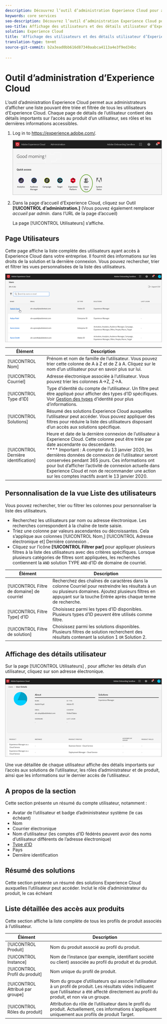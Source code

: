 ```yaml
---
description: Découvrez l’outil d’administration Experience Cloud pour afficher une liste triable et filtrable de tous les utilisateurs d’Experience Cloud.
keywords: core services
seo-description: Découvrez l’outil d’administration Experience Cloud pour afficher une liste triable et filtrable de tous les utilisateurs d’Experience Cloud.
seo-title: Affichage des utilisateurs et des détails utilisateur d’Experience Cloud
solution: Experience Cloud
title: 'Affichage des utilisateurs et des détails utilisateur d’Experience Cloud '
translation-type: tm+mt
source-git-commit: b2a3ead0bb616d87340aabca4113a4e3f9ed34bc

---
```



# Outil d’administration d’Experience Cloud

L’outil d’administration Experience Cloud permet aux administrateurs d’afficher une liste pouvant être triée et filtrée de tous les utilisateurs d’Experience Cloud. Chaque page de détails de l’utilisateur contient des détails importants sur l’accès au produit d’un utilisateur, ses rôles et les dernières informations accessibles.  

1. Log in to <https://experience.adobe.com/>.

   ![](assets/admin-tool.png)

1. Dans la page d’accueil d’Experience Cloud, cliquez sur Outil **[!UICONTROL d’administration.]** (Vous pouvez également remplacer _accueil_ par _admin._ dans l’URL de la page d’accueil)

   La page [!UICONTROL Utilisateurs] s’affiche.

## Page Utilisateurs

Cette page affiche la liste complète des utilisateurs ayant accès à Experience Cloud dans votre entreprise. Il fournit des informations sur les droits de la solution et la dernière connexion. Vous pouvez rechercher, trier et filtrer les vues personnalisées de la liste des utilisateurs.

![](assets/admin-tool-users.png)

| Élément | Description |
|---|---|
| [!UICONTROL Nom] | Prénom et nom de famille de l’utilisateur. Vous pouvez trier cette colonne de A à Z et de Z à A.  Cliquez sur le nom d’un utilisateur pour en savoir plus sur lui. |
| [!UICONTROL Courriel] | Adresse électronique associée à l’utilisateur. Vous pouvez trier les colonnes A->Z, Z->A. |
| [!UICONTROL Type d’ID] | Type d’identité du compte de l’utilisateur. Un filtre peut être appliqué pour afficher des types d’ID spécifiques. Voir [Gestion des types](https://helpx.adobe.com/enterprise/using/identity.html) d’identité pour plus d’informations. |
| [!UICONTROL Solutions] | Résumé des solutions Experience Cloud auxquelles l’utilisateur peut accéder. Vous pouvez appliquer des filtres pour réduire la liste des utilisateurs disposant d’un accès aux solutions spécifique. |
| [!UICONTROL Dernière identification] | Heure et date de la dernière connexion de l’utilisateur à Experience Cloud. Cette colonne peut être triée par date ascendante ou descendante. <br> **** Important : A compter du 13 janvier 2020, les dernières données de connexion de l’utilisateur seront conservées pendant 365 jours. Ces informations ont pour but d’afficher l’activité de connexion actuelle dans Experience Cloud et non de recommander une action sur les comptes inactifs avant le 13 janvier 2020. |

## Personnalisation de la vue Liste des utilisateurs

Vous pouvez rechercher, trier ou filtrer les colonnes pour personnaliser la liste des utilisateurs.

* Recherchez les utilisateurs par nom ou adresse électronique. Les recherches correspondent à la chaîne de texte saisie.
* Triez une colonne par valeurs ascendantes ou décroissantes. Cela s’applique aux colonnes [!UICONTROL Nom,] [!UICONTROL Adresse électronique et] Dernière connexion  .
* Cliquez sur l’icône **[!UICONTROL Filtrer par]** pour appliquer plusieurs filtres à la liste des utilisateurs avec des critères spécifiques. Lorsque plusieurs catégories de filtres sont appliquées, les recherches contiennent la `AND` solution TYPE `AND` d’ID de domaine de courriel.

| Élément | Description |
|---------|----------|
| [!UICONTROL Filtre de domaine] de courriel | Recherchez des chaînes de caractères dans la colonne Courriel pour restreindre les résultats à un ou plusieurs domaines. Ajoutez plusieurs filtres en appuyant sur la touche Entrée après chaque terme de recherche. |
| [!UICONTROL Filtre Type] d’ID | Choisissez parmi les types d’ID disponibles. Plusieurs types d’ID peuvent être utilisés comme filtre. |
| [!UICONTROL Filtre de solution] | Choisissez parmi les solutions disponibles. Plusieurs filtres de solution recherchent des résultats contenant la solution 1 `OR` Solution 2. |

## Affichage des détails utilisateur

Sur la page [!UICONTROL Utilisateurs] , pour afficher les détails d’un utilisateur, cliquez sur son adresse électronique.

![](assets/admin-tool-user-details.png)

Une vue détaillée de chaque utilisateur affiche des détails importants sur l’accès aux solutions de l’utilisateur, les rôles d’administrateur et de produit, ainsi que les informations sur le dernier accès de l’utilisateur.

## A propos de la section

Cette section présente un résumé du compte utilisateur, notamment :

* Avatar de l’utilisateur et badge d’administrateur système (le cas échéant)
* Nom
* Courrier électronique
* Nom d’utilisateur (les comptes d’ID fédérés peuvent avoir des noms d’utilisateur différents de l’adresse électronique)
* [Type d’ID](https://helpx.adobe.com/enterprise/using/identity.html)
* Pays
* Dernière identification

## Résumé des solutions

Cette section présente un résumé des solutions Experience Cloud auxquelles l’utilisateur peut accéder. Inclut le rôle d’administrateur du produit, le cas échéant

## Liste détaillée des accès aux produits

Cette section affiche la liste complète de tous les profils de produit associés à l’utilisateur.

| Élément | Description |
|---------|----------|
| [!UICONTROL Produit] | Nom du produit associé au profil du produit. |
| [!UICONTROL Instance] | Nom de l’instance (par exemple, identifiant société ou client) associée au profil du produit et du produit. |
| [!UICONTROL Profil du produit] | Nom unique du profil de produit. |
| [!UICONTROL Attribué par groupe] | Nom du groupe d’utilisateurs qui associe l’utilisateur à un profil de produit. Les résultats vides indiquent que l’utilisateur a été affecté directement au profil du produit, et non via un groupe. |
| [!UICONTROL Rôles du produit] | Attribution du rôle de l’utilisateur dans le profil du produit. Actuellement, ces informations s’appliquent uniquement aux profils de produit Target. |
